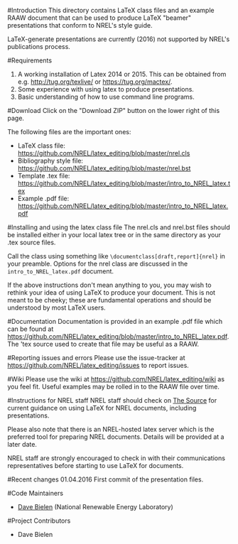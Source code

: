 #Introduction
This directory contains LaTeX class files and an example RAAW document that can be used to produce LaTeX "beamer" presentations that conform to NREL's style guide.

LaTeX-generate presentations are currently (2016) not supported by NREL's publications process.

#Requirements
1. A working installation of Latex 2014 or 2015. This can be obtained from e.g. http://tug.org/texlive/ or https://tug.org/mactex/.
2. Some experience with using latex to produce presentations.
3. Basic understanding of how to use command line programs.

#Download
Click on the "Download ZIP" button on the lower right of this page. 

The following files are the important ones:
* LaTeX class file: https://github.com/NREL/latex_editing/blob/master/nrel.cls
* Bibliography style file: https://github.com/NREL/latex_editing/blob/master/nrel.bst
* Template .tex file: https://github.com/NREL/latex_editing/blob/master/intro_to_NREL_latex.tex
* Example .pdf file: https://github.com/NREL/latex_editing/blob/master/intro_to_NREL_latex.pdf

#Installing and using the latex class file
The nrel.cls and nrel.bst files should be installed either in your local latex tree or in the same directory as your .tex source files. 

Call the class using something like `\documentclass[draft,report]{nrel}` in your preamble. Options for the nrel class are discussed in the `intro_to_NREL_latex.pdf` document.

If the above instructions don't mean anything to you, you may wish to rethink your idea of using LaTeX to produce your document. This is not meant to be cheeky; these are fundamental operations and should be understood by most LaTeX users.

#Documentation
Documentation is provided in an example .pdf file which can be found at  https://github.com/NREL/latex_editing/blob/master/intro_to_NREL_latex.pdf. The 'tex source used to create that file may be useful as a RAAW.

#Reporting issues and errors
Please use the issue-tracker at https://github.com/NREL/latex_editing/issues to report issues.

#Wiki
Please use the wiki at https://github.com/NREL/latex_editing/wiki as you feel fit. Useful examples may be rolled in to the RAAW file over time.

#Instructions for NREL staff
NREL staff should check on [The Source](http://thesource.nrel.gov/communications/RAAWs.html) for current guidance on using LaTeX for NREL documents, including presentations.

Please also note that there is an NREL-hosted latex server which is the preferred tool for preparing NREL documents. Details will be provided at a later date. 

NREL staff are strongly encouraged to check in with their communications representatives before starting to use LaTeX for documents.

#Recent changes
01.04.2016 First commit of the presentation files.

#Code Maintainers
* [Dave Bielen](mailto:@nrel.gov) (National Renewable Energy Laboratory)

#Project Contributors
* Dave Bielen
